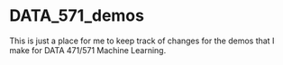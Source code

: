 # DATA_571_demos

This is just a place for me to keep track of changes for the demos that I make
for DATA 471/571 Machine Learning.
